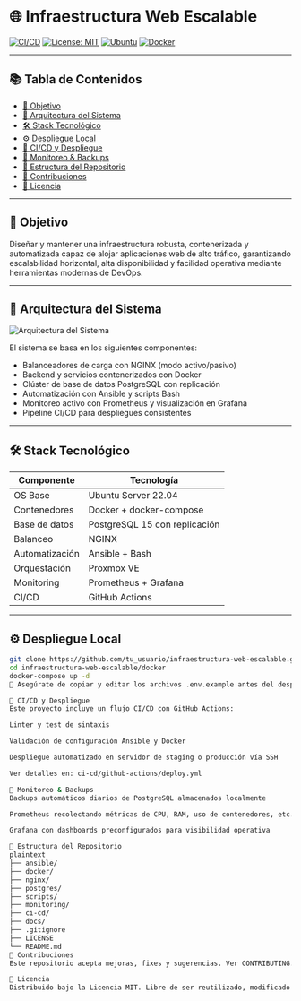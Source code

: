 # 🌐 Infraestructura Web Escalable

[![CI/CD](https://img.shields.io/github/actions/workflow/status/tu_usuario/infraestructura-web-escalable/deploy.yml?style=flat-square)](./ci-cd/github-actions)
[![License: MIT](https://img.shields.io/badge/license-MIT-green.svg)](LICENSE)
[![Ubuntu](https://img.shields.io/badge/platform-Ubuntu%2022.04-blue.svg)](https://ubuntu.com/)
[![Docker](https://img.shields.io/badge/containerized-Docker-blue.svg)](https://www.docker.com/)

---

## 📚 Tabla de Contenidos

- [🎯 Objetivo](#-objetivo)
- [🧱 Arquitectura del Sistema](#-arquitectura-del-sistema)
- [🛠️ Stack Tecnológico](#-stack-tecnológico)
- [⚙️ Despliegue Local](#-despliegue-local)
- [🚀 CI/CD y Despliegue](#-cicd-y-despliegue)
- [🧪 Monitoreo & Backups](#-monitoreo--backups)
- [📂 Estructura del Repositorio](#-estructura-del-repositorio)
- [🤝 Contribuciones](#-contribuciones)
- [📄 Licencia](#-licencia)

---

## 🎯 Objetivo

Diseñar y mantener una infraestructura robusta, contenerizada y automatizada capaz de alojar aplicaciones web de alto tráfico, garantizando escalabilidad horizontal, alta disponibilidad y facilidad operativa mediante herramientas modernas de DevOps.

---

## 🧱 Arquitectura del Sistema

![Arquitectura del Sistema](docs/arquitectura.png)

El sistema se basa en los siguientes componentes:

- Balanceadores de carga con NGINX (modo activo/pasivo)
- Backend y servicios contenerizados con Docker
- Clúster de base de datos PostgreSQL con replicación
- Automatización con Ansible y scripts Bash
- Monitoreo activo con Prometheus y visualización en Grafana
- Pipeline CI/CD para despliegues consistentes

---

## 🛠️ Stack Tecnológico

| Componente     | Tecnología         |
|----------------|--------------------|
| OS Base        | Ubuntu Server 22.04 |
| Contenedores   | Docker + docker-compose |
| Base de datos  | PostgreSQL 15 con replicación |
| Balanceo       | NGINX |
| Automatización | Ansible + Bash |
| Orquestación   | Proxmox VE |
| Monitoring     | Prometheus + Grafana |
| CI/CD          | GitHub Actions |

---

## ⚙️ Despliegue Local

```bash
git clone https://github.com/tu_usuario/infraestructura-web-escalable.git
cd infraestructura-web-escalable/docker
docker-compose up -d
🔐 Asegúrate de copiar y editar los archivos .env.example antes del despliegue.

🚀 CI/CD y Despliegue
Este proyecto incluye un flujo CI/CD con GitHub Actions:

Linter y test de sintaxis

Validación de configuración Ansible y Docker

Despliegue automatizado en servidor de staging o producción vía SSH

Ver detalles en: ci-cd/github-actions/deploy.yml

🧪 Monitoreo & Backups
Backups automáticos diarios de PostgreSQL almacenados localmente

Prometheus recolectando métricas de CPU, RAM, uso de contenedores, etc.

Grafana con dashboards preconfigurados para visibilidad operativa

📂 Estructura del Repositorio
plaintext
├── ansible/
├── docker/
├── nginx/
├── postgres/
├── scripts/
├── monitoring/
├── ci-cd/
├── docs/
├── .gitignore
├── LICENSE
└── README.md
🤝 Contribuciones
Este repositorio acepta mejoras, fixes y sugerencias. Ver CONTRIBUTING.md para saber cómo participar.

📄 Licencia
Distribuido bajo la Licencia MIT. Libre de ser reutilizado, modificado y compartido bajo los términos especificados.
